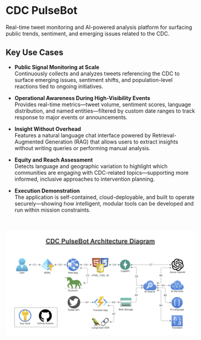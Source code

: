 # CDC PulseBot
Real-time tweet monitoring and AI-powered analysis platform for surfacing public trends, sentiment, and emerging issues related to the CDC.

## Key Use Cases

- **Public Signal Monitoring at Scale**  
  Continuously collects and analyzes tweets referencing the CDC to surface emerging issues, sentiment shifts, and population-level reactions tied to ongoing initiatives.

- **Operational Awareness During High-Visibility Events**  
  Provides real-time metrics—tweet volume, sentiment scores, language distribution, and named entities—filtered by custom date ranges to track response to major events or announcements.

- **Insight Without Overhead**  
  Features a natural language chat interface powered by Retrieval-Augmented Generation (RAG) that allows users to extract insights without writing queries or performing manual analysis.

- **Equity and Reach Assessment**  
  Detects language and geographic variation to highlight which communities are engaging with CDC-related topics—supporting more informed, inclusive approaches to intervention planning.

- **Execution Demonstration**  
  The application is self-contained, cloud-deployable, and built to operate securely—showing how intelligent, modular tools can be developed and run within mission constraints.
<br>

![Architecture Diagram](docs/PulseBotArchDiagram.png)
